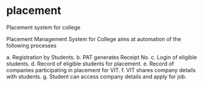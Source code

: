 # placement
Placement system for college

Placement Management System for College aims at automation of the following processes  
 
a. Registration by Students. 
b. PAT generates Receipt No. 
c. Login of eligible students. 
d. Record of eligible students for placement. 
e. Record of companies participating in placement for VIT. 
f. VIT shares company details with students. 
g. Student can access company details and apply for job. 
